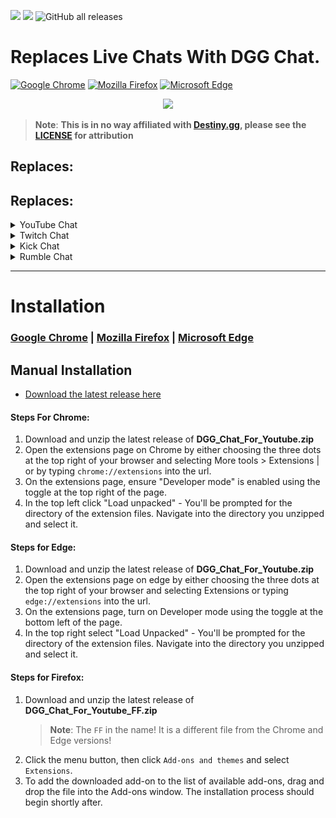 ![](https://img.shields.io/chrome-web-store/rating/ncbnabljhfmaedpkdgcoembdcpdbnkma?color=blue&style=flat-square&logo=appveyor&logoColor=white) ![](https://img.shields.io/chrome-web-store/users/ncbnabljhfmaedpkdgcoembdcpdbnkma?color=blue&label=Active%20Users&style=flat-square&logo=appveyor&logoColor=white) ![GitHub all releases](https://img.shields.io/github/downloads/DannyAlas/DGG-For-Youtube/total?color=violet&label=Manual%20Downloads&logo=github&style=flat-square)

# Replaces Live Chats With DGG Chat.

[![Google Chrome](https://img.shields.io/chrome-web-store/v/ncbnabljhfmaedpkdgcoembdcpdbnkma?color=blue&label=Download%20Chrome&logo=GoogleChrome&logoColor=white&style=for-the-badge)](https://chrome.google.com/webstore/detail/dgg-chat-for-youtube/ncbnabljhfmaedpkdgcoembdcpdbnkma?hl=en&authuser=0) [![Mozilla Firefox](https://img.shields.io/amo/v/dgg-chat-for-youtube?label=Download%20Firefox&logo=Firefox-Browser&logoColor=white&style=for-the-badge)](https://addons.mozilla.org/en-US/firefox/addon/dgg-chat-for-youtube/) [![Microsoft Edge](https://img.shields.io/badge/Download%20Edge-v1.0.3-blue?style=for-the-badge&logo=Microsoft-edge&logoColor=white)](https://microsoftedge.microsoft.com/addons/detail/dgg-chat-for-youtube/lmnhgbjkjbmkeolckldllpmjmbjmgbjn)

<p align="center"><img src="https://raw.githubusercontent.com/DannyAlas/DGG-For-Youtube/main/img/demo.gif"/></p>

> **Note**: **This is in no way affiliated with [Destiny.gg](https://destiny.gg), please see the [LICENSE](https://github.com/DannyAlas/DGG-For-Youtube/blob/main/LICENSE) for attribution**

## Replaces:

## Replaces:

<details>
<summary>YouTube Chat</summary>
   <p align="center"><img src="https://raw.githubusercontent.com/DannyAlas/DGG-Everywhere/main/img/youtube_demo.gif"/></p>
</details>
<details>
<summary>Twitch Chat</summary>
   <p align="center"><img src="https://raw.githubusercontent.com/DannyAlas/DGG-For-Youtube/main/img/twitch_demo.gif"/></p>
</details>
<details>
<summary>Kick Chat</summary>
   <p align="center"><img src="https://raw.githubusercontent.com/DannyAlas/DGG-For-Youtube/main/img/kick_demo.gif"/></p>
</details>
<details>
<summary>Rumble Chat</summary>
   <p align="center"><img src="https://raw.githubusercontent.com/DannyAlas/DGG-For-Youtube/main/img/rumble_demo.gif"/></p>
</details>

---

# Installation

### [Google Chrome](https://chrome.google.com/webstore/detail/dgg-chat-for-youtube/ncbnabljhfmaedpkdgcoembdcpdbnkma?hl=en&authuser=0) | [Mozilla Firefox](https://addons.mozilla.org/en-US/firefox/addon/dgg-chat-for-youtube/) | [Microsoft Edge](https://microsoftedge.microsoft.com/addons/detail/dgg-chat-for-youtube/lmnhgbjkjbmkeolckldllpmjmbjmgbjn)

## Manual Installation

- [Download the latest release here](https://github.com/DannyAlas/DGG-For-Youtube/releases)

#### Steps For Chrome:

1. Download and unzip the latest release of **DGG_Chat_For_Youtube.zip**
2. Open the extensions page on Chrome by either choosing the three dots at the top right of your browser and selecting More tools > Extensions | or by typing `chrome://extensions` into the url.
3. On the extensions page, ensure "Developer mode" is enabled using the toggle at the top right of the page.
4. In the top left click "Load unpacked" - You'll be prompted for the directory of the extension files. Navigate into the directory you unzipped and select it.

#### Steps for Edge:

1. Download and unzip the latest release of **DGG_Chat_For_Youtube.zip**
2. Open the extensions page on edge by either choosing the three dots at the top right of your browser and selecting Extensions or typing `edge://extensions` into the url.
3. On the extensions page, turn on Developer mode using the toggle at the bottom left of the page.
4. In the top right select "Load Unpacked" - You'll be prompted for the directory of the extension files. Navigate into the directory you unzipped and select it.

#### Steps for Firefox:

1. Download and unzip the latest release of **DGG_Chat_For_Youtube_FF.zip**
   > **Note**: The `FF` in the name! It is a different file from the Chrome and Edge versions!
2. Click the menu button, then click `Add-ons and themes` and select `Extensions`.
3. To add the downloaded add-on to the list of available add-ons, drag and drop the file into the Add-ons window. The installation process should begin shortly after.
